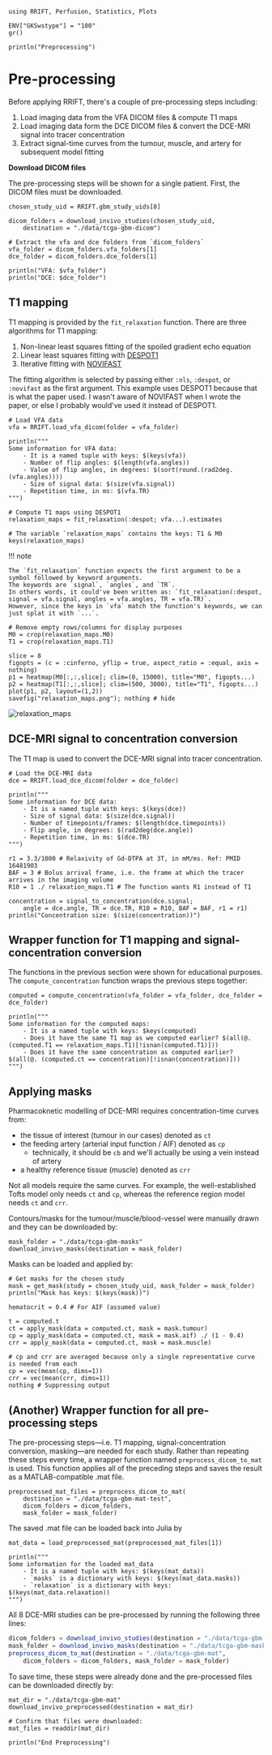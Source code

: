 ```@setup ex
using RRIFT, Perfusion, Statistics, Plots

ENV["GKSwstype"] = "100"
gr()

println("Preprocessing")
```

# Pre-processing

Before applying RRIFT, there's a couple of pre-processing steps including:
1. Load imaging data from the VFA DICOM files & compute T1 maps
2. Load imaging data form the DCE DICOM files & convert the DCE-MRI signal into tracer concentration
3. Extract signal-time curves from the tumour, muscle, and artery for subsequent model fitting

**Download DICOM files**

The pre-processing steps will be shown for a single patient.
First, the DICOM files must be downloaded.
```@example ex
chosen_study_uid = RRIFT.gbm_study_uids[8]

dicom_folders = download_invivo_studies(chosen_study_uid, 
    destination = "./data/tcga-gbm-dicom")

# Extract the vfa and dce folders from `dicom_folders`
vfa_folder = dicom_folders.vfa_folders[1]
dce_folder = dicom_folders.dce_folders[1]

println("VFA: $vfa_folder")
println("DCE: $dce_folder")
```

## T1 mapping

T1 mapping is provided by the `fit_relaxation` function. 
There are three algorithms for T1 mapping:
1. Non-linear least squares fitting of the spoiled gradient echo equation
1. Linear least squares fitting with [DESPOT1](https://onlinelibrary.wiley.com/doi/full/10.1002/mrm.20314)
1. Iterative fitting with [NOVIFAST](https://ieeexplore.ieee.org/document/8371285)

The fitting algorithm is selected by passing either `:nls`, `:despot`, or `:novifast` as the first argument.
This example uses DESPOT1 because that is what the paper used. I wasn't aware of NOVIFAST when I wrote the paper, or else I probably would've used it instead of DESPOT1.

```@example ex
# Load VFA data
vfa = RRIFT.load_vfa_dicom(folder = vfa_folder)

println("""
Some information for VFA data:
    - It is a named tuple with keys: $(keys(vfa))
    - Number of flip angles: $(length(vfa.angles))
    - Value of flip angles, in degrees: $(sort(round.(rad2deg.(vfa.angles))))
    - Size of signal data: $(size(vfa.signal))
    - Repetition time, in ms: $(vfa.TR)
""")

# Compute T1 maps using DESPOT1
relaxation_maps = fit_relaxation(:despot; vfa...).estimates

# The variable `relaxation_maps` contains the keys: T1 & M0
keys(relaxation_maps)
```

!!! note

    The `fit_relaxation` function expects the first argument to be a symbol followed by keyword arguments. 
    The keywords are `signal`, `angles`, and `TR`. 
    In others words, it could've been written as: `fit_relaxation(:despot, signal = vfa.signal, angles = vfa.angles, TR = vfa.TR)`.
    However, since the keys in `vfa` match the function's keywords, we can just splat it with `...`. 

```@example ex
# Remove empty rows/columns for display purposes
M0 = crop(relaxation_maps.M0)
T1 = crop(relaxation_maps.T1)

slice = 8
figopts = (c = :cinferno, yflip = true, aspect_ratio = :equal, axis = nothing)
p1 = heatmap(M0[:,:,slice]; clim=(0, 15000), title="M0", figopts...)
p2 = heatmap(T1[:,:,slice]; clim=(500, 3000), title="T1", figopts...)
plot(p1, p2, layout=(1,2))
savefig("relaxation_maps.png"); nothing # hide
```
![relaxation_maps](relaxation_maps.png)

## DCE-MRI signal to concentration conversion

The T1 map is used to convert the DCE-MRI signal into tracer concentration.

```@example ex
# Load the DCE-MRI data
dce = RRIFT.load_dce_dicom(folder = dce_folder)

println("""
Some information for DCE data:
    - It is a named tuple with keys: $(keys(dce))
    - Size of signal data: $(size(dce.signal))
    - Number of timepoints/frames: $(length(dce.timepoints))
    - Flip angle, in degrees: $(rad2deg(dce.angle))
    - Repetition time, in ms: $(dce.TR)
""")

r1 = 3.3/1000 # Relaxivity of Gd-DTPA at 3T, in mM/ms. Ref: PMID 16481903
BAF = 3 # Bolus arrival frame, i.e. the frame at which the tracer arrives in the imaging volume
R10 = 1 ./ relaxation_maps.T1 # The function wants R1 instead of T1

concentration = signal_to_concentration(dce.signal; 
    angle = dce.angle, TR = dce.TR, R10 = R10, BAF = BAF, r1 = r1)
println("Concentration size: $(size(concentration))")
```

## Wrapper function for T1 mapping and signal-concentration conversion

The functions in the previous section were shown for educational purposes. 
The `compute_concentration` function wraps the previous steps together:

```@example ex
computed = compute_concentration(vfa_folder = vfa_folder, dce_folder = dce_folder)

println("""
Some information for the computed maps:
    - It is a named tuple with keys: $keys(computed)
    - Does it have the same T1 map as we computed earlier? $(all(@. (computed.T1 == relaxation_maps.T1)[!isnan(computed.T1)]))
    - Does it have the same concentration as computed earlier? $(all(@. (computed.ct == concentration)[!isnan(concentration)]))
""")
```

## Applying masks

Pharmacoknetic modelling of DCE-MRI requires concentration-time curves from:

- the tissue of interest (tumour in our cases) denoted as `ct`
- the feeding artery (arterial input function / AIF) denoted as `cp`
    + technically, it should be `cb` and we'll actually be using a vein instead of artery
- a healthy reference tissue (muscle) denoted as `crr`

Not all models require the same curves. For example, the well-established Tofts model only needs `ct` and `cp`, whereas the reference region model needs `ct` and `crr`.

Contours/masks for the tumour/muscle/blood-vessel were manually drawn and they can be downloaded by:
```@example ex
mask_folder = "./data/tcga-gbm-masks"
download_invivo_masks(destination = mask_folder)
```

Masks can be loaded and applied by:
```@example ex
# Get masks for the chosen study
mask = get_mask(study = chosen_study_uid, mask_folder = mask_folder)
println("Mask has keys: $(keys(mask))")

hematocrit = 0.4 # For AIF (assumed value)

t = computed.t
ct = apply_mask(data = computed.ct, mask = mask.tumour)
cp = apply_mask(data = computed.ct, mask = mask.aif) ./ (1 - 0.4)
crr = apply_mask(data = computed.ct, mask = mask.muscle)

# cp and crr are averaged because only a single representative curve is needed from each
cp = vec(mean(cp, dims=1))
crr = vec(mean(crr, dims=1))
nothing # Suppressing output
```

## (Another) Wrapper function for all pre-processing steps

The pre-processing steps—i.e. T1 mapping, signal-concentration conversion, masking—are needed for each study.
Rather than repeating these steps every time, a wrapper function named `preprocess_dicom_to_mat` is used. 
This function applies all of the preceding steps and saves the result as a MATLAB-compatible .mat file.

```@repl ex
preprocessed_mat_files = preprocess_dicom_to_mat(
    destination = "./data/tcga-gbm-mat-test", 
    dicom_folders = dicom_folders, 
    mask_folder = mask_folder)
```

The saved .mat file can be loaded back into Julia by
```@example ex
mat_data = load_preprocessed_mat(preprocessed_mat_files[1])

println("""
Some information for the loaded mat_data
    - It is a named tuple with keys: $(keys(mat_data))
    - `masks` is a dictionary with keys: $(keys(mat_data.masks))
    - `relaxation` is a dictionary with keys: $(keys(mat_data.relaxation))
""")
```

All 8 DCE-MRI studies can be pre-processed by running the following three lines:
```julia
dicom_folders = download_invivo_studies(destination = "./data/tcga-gbm-dicom")
mask_folder = download_invivo_masks(destination = "./data/tcga-gbm-masks")
preprocess_dicom_to_mat(destination = "./data/tcga-gbm-mat", 
    dicom_folders = dicom_folders, mask_folder = mask_folder)
```

To save time, these steps were already done and the pre-processed files can be downloaded directly by:
```@example ex
mat_dir = "./data/tcga-gbm-mat"
download_invivo_preprocessed(destination = mat_dir)

# Confirm that files were downloaded:
mat_files = readdir(mat_dir)
```

```@setup ex
println("End Preprocessing")
```